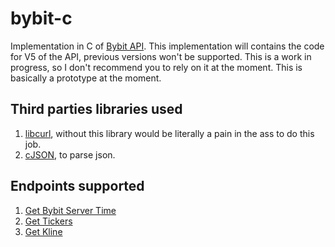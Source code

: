 # bybit-c

Implementation in C of [Bybit API](https://bybit-exchange.github.io/docs/). This implementation will contains the code for V5 of the API, previous versions won't be supported. This is a work in progress, so I don't recommend you to rely on it at the moment. This is basically a prototype at the moment.

## Third parties libraries used

1. [libcurl](https://curl.se/libcurl/), without this library would be literally a pain in the ass to do this job.
2. [cJSON](https://github.com/DaveGamble/cJSON), to parse json.

## Endpoints supported

1. [Get Bybit Server Time](https://bybit-exchange.github.io/docs/v5/market/time)
2. [Get Tickers](https://bybit-exchange.github.io/docs/v5/market/tickers)
3. [Get Kline](https://bybit-exchange.github.io/docs/v5/market/kline)
